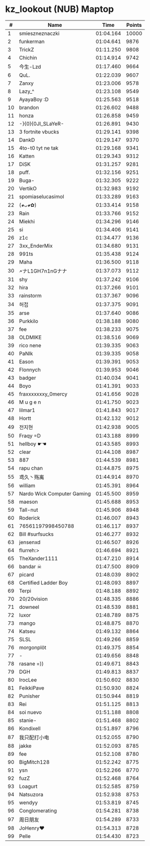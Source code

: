 # kz_lookout (NUB) Maptop

|  # | Name | Time | Points |
|-------------- | -------------- | -------------- | -------------- | 
| 1 | smieszneznaczki | 01:04.164 | 10000 | 
| 2 | funkerman | 01:04.641 | 9876 | 
| 3 | TrickZ | 01:11.250 | 9808 | 
| 4 | Chichin | 01:14.914 | 9742 | 
| 5 | 今生-Lzd | 01:17.460 | 9664 | 
| 6 | QuL. | 01:22.039 | 9607 | 
| 7 | Zanxy | 01:23.006 | 9578 | 
| 8 | Lazy_^ | 01:23.108 | 9549 | 
| 9 | AyayaBoy :D | 01:25.563 | 9518 | 
| 10 | brandon | 01:26.602 | 9488 | 
| 11 | honza | 01:26.858 | 9459 | 
| 12 | -}{0}{0JI_SLaYeR- | 01:26.891 | 9430 | 
| 13 | 3 fortnite vbucks | 01:29.141 | 9398 | 
| 14 | DankD | 01:29.147 | 9370 | 
| 15 | 4to-t0 tyt ne tak | 01:29.168 | 9341 | 
| 16 | Katten | 01:29.343 | 9312 | 
| 17 | DiSK | 01:31.257 | 9281 | 
| 18 | puff. | 01:32.156 | 9251 | 
| 19 | Buga- | 01:32.305 | 9222 | 
| 20 | VertikO | 01:32.983 | 9192 | 
| 21 | spomiaselucasimol | 01:33.289 | 9163 | 
| 22 | (◕ᴗ◕✿) | 01:33.414 | 9158 | 
| 23 | Rain | 01:33.766 | 9152 | 
| 24 | Miekhi | 01:34.296 | 9146 | 
| 25 | si | 01:34.406 | 9141 | 
| 26 | z1c | 01:34.477 | 9136 | 
| 27 | 3xx_EnderMix | 01:34.680 | 9131 | 
| 28 | 991ts | 01:35.438 | 9124 | 
| 29 | Maha | 01:36.500 | 9118 | 
| 30 | 🗲ナL1GH7n1nGナナ | 01:37.073 | 9112 | 
| 31 | shy | 01:37.242 | 9106 | 
| 32 | hira | 01:37.266 | 9101 | 
| 33 | rainstorm | 01:37.367 | 9096 | 
| 34 | 허접 | 01:37.375 | 9091 | 
| 35 | arse | 01:37.640 | 9086 | 
| 36 | Purkkilo | 01:38.188 | 9080 | 
| 37 | fee | 01:38.233 | 9075 | 
| 38 | OLDMIKE | 01:38.516 | 9069 | 
| 39 | rico nene | 01:39.335 | 9063 | 
| 40 | PaNlk | 01:39.335 | 9058 | 
| 41 | Eason | 01:39.391 | 9053 | 
| 42 | Flonnych | 01:39.953 | 9046 | 
| 43 | badger | 01:40.034 | 9041 | 
| 44 | Boyo | 01:41.391 | 9033 | 
| 45 | fraxxxxxxxy_0mercy | 01:41.656 | 9028 | 
| 46 | M u g e n | 01:41.750 | 9023 | 
| 47 | lilmar1 | 01:41.843 | 9017 | 
| 48 | Hortt | 01:42.132 | 9012 | 
| 49 | 전지현 | 01:42.938 | 9005 | 
| 50 | Fraqy =D | 01:43.188 | 8999 | 
| 51 | hellboy ☛☚ | 01:43.585 | 8993 | 
| 52 | clear | 01:44.108 | 8987 | 
| 53 | 887 | 01:44.539 | 8981 | 
| 54 | rapu chan | 01:44.875 | 8975 | 
| 55 | 鸢久丶殇离 | 01:44.914 | 8970 | 
| 56 | william | 01:45.391 | 8964 | 
| 57 | Nardo Wick Computer Gaming | 01:45.500 | 8959 | 
| 58 | maeson | 01:45.688 | 8953 | 
| 59 | Tall-nut | 01:45.906 | 8948 | 
| 60 | Roderick | 01:46.007 | 8943 | 
| 61 | 76561197998450788 | 01:46.117 | 8937 | 
| 62 | Bill #surfsucks | 01:46.277 | 8932 | 
| 63 | jensenxd | 01:46.507 | 8926 | 
| 64 | flurreh:> | 01:46.694 | 8921 | 
| 65 | TheXander1111 | 01:47.210 | 8914 | 
| 66 | bandar ☠ | 01:47.500 | 8909 | 
| 67 | picard | 01:48.039 | 8902 | 
| 68 | Certified Ladder Boy | 01:48.093 | 8897 | 
| 69 | Terpi | 01:48.188 | 8892 | 
| 70 | 20/20vision | 01:48.335 | 8886 | 
| 71 | downeel | 01:48.539 | 8881 | 
| 72 | luxor | 01:48.789 | 8875 | 
| 73 | mango | 01:48.875 | 8870 | 
| 74 | Katseu | 01:49.132 | 8864 | 
| 75 | SLSL | 01:49.266 | 8859 | 
| 76 | morgonplöt | 01:49.375 | 8854 | 
| 77 | - | 01:49.656 | 8848 | 
| 78 | rasane =)) | 01:49.671 | 8843 | 
| 79 | DGH | 01:49.813 | 8837 | 
| 80 | IrocLee | 01:50.602 | 8830 | 
| 81 | FeikkiPave | 01:50.930 | 8824 | 
| 82 | Punisher | 01:50.944 | 8819 | 
| 83 | Rei | 01:51.125 | 8813 | 
| 84 | soi nuevo | 01:51.188 | 8808 | 
| 85 | stanie- | 01:51.468 | 8802 | 
| 86 | Kondixell | 01:51.897 | 8796 | 
| 87 | 我只配打小电 | 01:52.055 | 8790 | 
| 88 | jakke | 01:52.093 | 8785 | 
| 89 | fee | 01:52.108 | 8780 | 
| 90 | BigMitch128 | 01:52.242 | 8775 | 
| 91 | ysn | 01:52.266 | 8770 | 
| 92 | fuzZ | 01:52.468 | 8764 | 
| 93 | Loagurt | 01:52.585 | 8759 | 
| 94 | Natsuzora | 01:52.938 | 8753 | 
| 95 | wendyy | 01:53.819 | 8745 | 
| 96 | Conglomerating | 01:54.281 | 8738 | 
| 97 | 周日朋友 | 01:54.289 | 8733 | 
| 98 | JoHenry❤ | 01:54.313 | 8728 | 
| 99 | Pelle | 01:54.430 | 8723 | 

